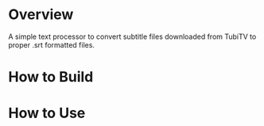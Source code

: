 # Overview
A simple text processor to convert subtitle files downloaded from TubiTV to proper .srt formatted files.

# How to Build

# How to Use
